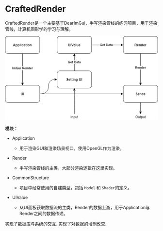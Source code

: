 # CraftedRender

CraftedRender是一个主要基于DearImGui，手写渲染管线的练习项目，用于渲染管线，计算机图形学的学习与理解。

![MainStructure](Doc\MainStructure.png)

**模块：**

- Application
  - 用于渲染GUI和渲染场景视口，使用OpenGL作为渲染。

- Render
  - 手写渲染管线的主类，大部分渲染逻辑在这里实现。
- CommonStructure
  - 项目中经常使用的自建类型，包括 `Model` 和 `Shader`的定义。
- UIValue
  - 从UI面板获取数据流的主类，Render的数据上游，用于Application与Render之间的数据传递。

实现了数据库与系统的交互. 实现了对数据的增删改查.
